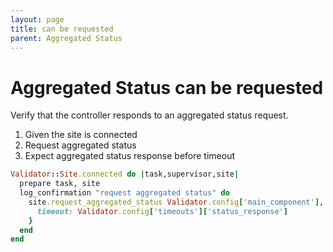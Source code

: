 ```yaml
---
layout: page
title: can be requested
parent: Aggregated Status
---
```


# Aggregated Status can be requested

Verify that the controller responds to an aggregated status request.

1. Given the site is connected
2. Request aggregated status 
3. Expect aggregated status response before timeout

```ruby
Validator::Site.connected do |task,supervisor,site|
  prepare task, site
  log_confirmation "request aggregated status" do
    site.request_aggregated_status Validator.config['main_component'], collect: {
      timeout: Validator.config['timeouts']['status_response']
    }
  end
end
```

